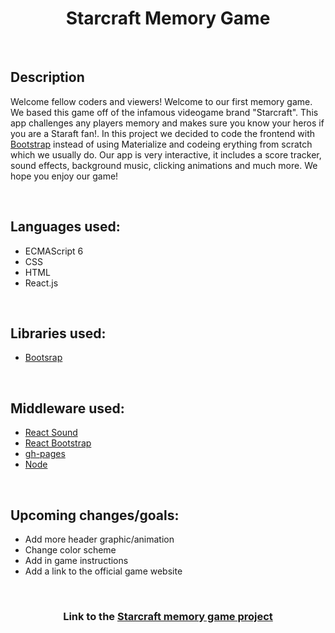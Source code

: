 <h1 align="center">Starcraft Memory Game</h1>
<br>
<h2>Description</h2>
<p>Welcome fellow coders and viewers! Welcome to our first memory game. We based this game off of the infamous videogame brand "Starcraft". This app challenges any players memory and makes sure you know your heros if you are a Staraft fan!. In this project we decided to code the frontend with <a href="https://getbootstrap.com/">Bootstrap</a> instead of using Materialize and codeing erything from scratch which we usually do. Our app is very interactive, it includes a score tracker, sound effects, background music, clicking animations and much more. We hope you enjoy our game!
</p>
<br>
<h2>Languages used: </h2>
<ul>
    <li>ECMAScript 6</li>
    <li>CSS</li>
    <li>HTML</li>
    <li>React.js</li>
</ul>
<br>
<h2>Libraries used: </h2>
<ul>
    <li><a href="https://getbootstrap.com" target="_blank">Bootsrap</a></li>
</ul>
<br>
<h2>Middleware used: </h2>
<ul>
    <li><a href="https://www.npmjs.com/package/react-sound" target="_blank">React Sound</a></li>
    <li><a href="https://www.npmjs.com/package/react-bootstrap" target="_blank">React Bootstrap</a></li>
    <li><a href="https://www.npmjs.com/package/gh-pages" target="_blank">gh-pages</a></li>
    <li><a href="https://www.npmjs.com/package/node" target="_blank">Node</a></li>
</ul>
<br>
<h2>Upcoming changes/goals: </h2>
<ul>
    <li>Add more header graphic/animation</li>
    <li>Change color scheme</li>
    <li>Add in game instructions</li>
    <li>Add a link to the official game website</li>
</ul>

<br>
<h3 align="center">Link to the <a href="https://bxxdyz.github.io/starcraft-memory-game" target="_blank">Starcraft memory game project </a></h3>
